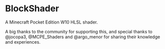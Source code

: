 # BlockShader
A Minecraft Pocket Edition W10 HLSL shader.

A big thanks to the community for supporting this, and special thanks to @jocopa3, @MCPE_Shaders and @argo_menor for sharing their knowledge and experiences.
